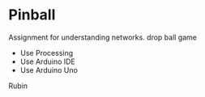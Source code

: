 # Pinball
Assignment for understanding networks. drop ball game

* Use Processing
* Use Arduino IDE
* Use Arduino Uno

Rubin
